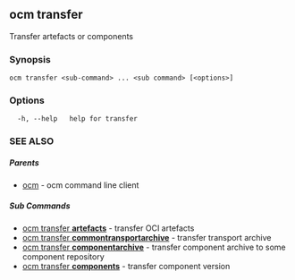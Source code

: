 ## ocm transfer

Transfer artefacts or components

### Synopsis

```
ocm transfer <sub-command> ... <sub command> [<options>]
```

### Options

```
  -h, --help   help for transfer
```

### SEE ALSO

##### Parents

* [ocm](ocm.md)	 - ocm command line client


##### Sub Commands

* [ocm transfer <b>artefacts</b>](ocm_transfer_artefacts.md)	 - transfer OCI artefacts
* [ocm transfer <b>commontransportarchive</b>](ocm_transfer_commontransportarchive.md)	 - transfer transport archive
* [ocm transfer <b>componentarchive</b>](ocm_transfer_componentarchive.md)	 - transfer component archive to some component repository
* [ocm transfer <b>components</b>](ocm_transfer_components.md)	 - transfer component version

